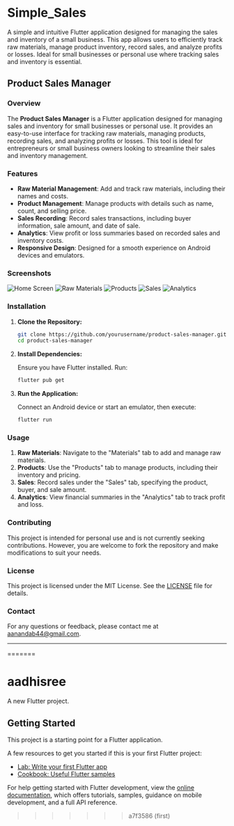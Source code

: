 
# Simple_Sales

   A simple and intuitive Flutter application designed for managing the sales and inventory of a small business. This app allows users to efficiently track raw materials, manage product inventory, record sales, and analyze profits or losses. Ideal for small businesses or personal use where tracking sales and inventory is essential.

## Product Sales Manager

### Overview

The **Product Sales Manager** is a Flutter application designed for managing sales and inventory for small businesses or personal use. It provides an easy-to-use interface for tracking raw materials, managing products, recording sales, and analyzing profits or losses. This tool is ideal for entrepreneurs or small business owners looking to streamline their sales and inventory management.

### Features

- **Raw Material Management**: Add and track raw materials, including their names and costs.
- **Product Management**: Manage products with details such as name, count, and selling price.
- **Sales Recording**: Record sales transactions, including buyer information, sale amount, and date of sale.
- **Analytics**: View profit or loss summaries based on recorded sales and inventory costs.
- **Responsive Design**: Designed for a smooth experience on Android devices and emulators.

### Screenshots

![Home Screen](assets/screenshots/home_screen.png)
![Raw Materials](assets/screenshots/raw_materials.png)
![Products](assets/screenshots/products.png)
![Sales](assets/screenshots/sales.png)
![Analytics](assets/screenshots/analytics.png)

### Installation

1. **Clone the Repository:**

   ```bash
   git clone https://github.com/yourusername/product-sales-manager.git
   cd product-sales-manager
   ```

2. **Install Dependencies:**

   Ensure you have Flutter installed. Run:

   ```bash
   flutter pub get
   ```

3. **Run the Application:**

   Connect an Android device or start an emulator, then execute:

   ```bash
   flutter run
   ```

### Usage

1. **Raw Materials**: Navigate to the "Materials" tab to add and manage raw materials.
2. **Products**: Use the "Products" tab to manage products, including their inventory and pricing.
3. **Sales**: Record sales under the "Sales" tab, specifying the product, buyer, and sale amount.
4. **Analytics**: View financial summaries in the "Analytics" tab to track profit and loss.

### Contributing

This project is intended for personal use and is not currently seeking contributions. However, you are welcome to fork the repository and make modifications to suit your needs.

### License

This project is licensed under the MIT License. See the [LICENSE](LICENSE) file for details.

### Contact

For any questions or feedback, please contact me at [aanandab44@gmail.com](mailto:aanandab44@gmail.com).

---

=======
# aadhisree

A new Flutter project.

## Getting Started

This project is a starting point for a Flutter application.

A few resources to get you started if this is your first Flutter project:

- [Lab: Write your first Flutter app](https://docs.flutter.dev/get-started/codelab)
- [Cookbook: Useful Flutter samples](https://docs.flutter.dev/cookbook)

For help getting started with Flutter development, view the
[online documentation](https://docs.flutter.dev/), which offers tutorials,
samples, guidance on mobile development, and a full API reference.
>>>>>>> a7f3586 (first)
